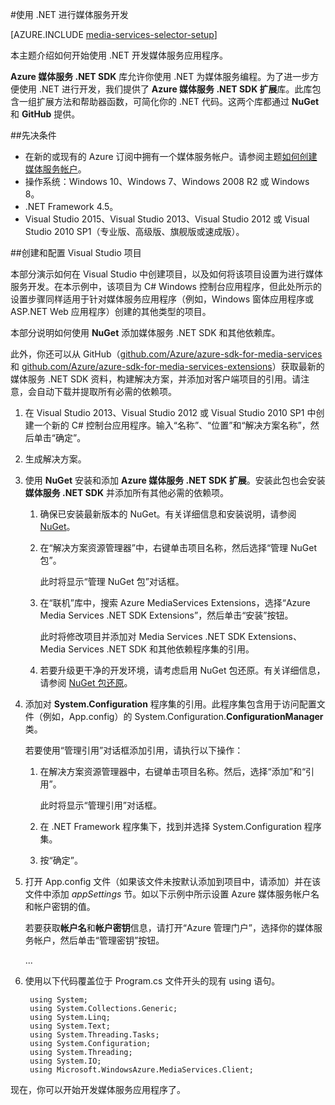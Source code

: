 <properties 
	pageTitle="如何设置计算机以使用 .NET 进行媒体服务开发" 
	description="了解使用 Media Services SDK for .NET 进行媒体服务开发所要满足的先决条件。此外，了解如何创建 Visual Studio 应用程序。" 
	services="media-services" 
	documentationCenter="" 
	authors="juliako" 
	manager="dwrede" 
	editor=""/>

<tags
	ms.service="media-services"
	ms.date="10/05/2015"
	wacn.date="11/12/2015"/>

#使用 .NET 进行媒体服务开发 

[AZURE.INCLUDE [media-services-selector-setup](../includes/media-services-selector-setup.md)]

本主题介绍如何开始使用 .NET 开发媒体服务应用程序。

**Azure 媒体服务 .NET SDK** 库允许你使用 .NET 为媒体服务编程。为了进一步方便使用 .NET 进行开发，我们提供了 **Azure 媒体服务 .NET SDK 扩展**库。此库包含一组扩展方法和帮助器函数，可简化你的 .NET 代码。这两个库都通过 **NuGet** 和 **GitHub** 提供。
 

##先决条件

-   在新的或现有的 Azure 订阅中拥有一个媒体服务帐户。请参阅主题[如何创建媒体服务帐户](/documentation/articles/media-services-create-account)。
-   操作系统：Windows 10、Windows 7、Windows 2008 R2 或 Windows 8。
-   .NET Framework 4.5。
-    Visual Studio 2015、Visual Studio 2013、Visual Studio 2012 或 Visual Studio 2010 SP1（专业版、高级版、旗舰版或速成版）。 
  

##创建和配置 Visual Studio 项目 

本部分演示如何在 Visual Studio 中创建项目，以及如何将该项目设置为进行媒体服务开发。在本示例中，该项目为 C# Windows 控制台应用程序，但此处所示的设置步骤同样适用于针对媒体服务应用程序（例如，Windows 窗体应用程序或 ASP.NET Web 应用程序）创建的其他类型的项目。

本部分说明如何使用 **NuGet** 添加媒体服务 .NET SDK 和其他依赖库。

此外，你还可以从 GitHub（[github.com/Azure/azure-sdk-for-media-services](https://github.com/Azure/azure-sdk-for-media-services) 和 [github.com/Azure/azure-sdk-for-media-services-extensions](https://github.com/Azure/azure-sdk-for-media-services-extensions)）获取最新的媒体服务 .NET SDK 资料，构建解决方案，并添加对客户端项目的引用。请注意，会自动下载并提取所有必需的依赖项。

1. 在 Visual Studio 2013、Visual Studio 2012 或 Visual Studio 2010 SP1 中创建一个新的 C# 控制台应用程序。输入“名称”、“位置”和“解决方案名称”，然后单击“确定”。 

2. 生成解决方案。

2. 使用 **NuGet** 安装和添加 **Azure 媒体服务 .NET SDK 扩展**。安装此包也会安装**媒体服务 .NET SDK** 并添加所有其他必需的依赖项。
	1. 确保已安装最新版本的 NuGet。有关详细信息和安装说明，请参阅 [NuGet](http://nuget.codeplex.com/)。
	
	2. 在“解决方案资源管理器”中，右键单击项目名称，然后选择“管理 NuGet 包”。
	
		此时将显示“管理 NuGet 包”对话框。

	3. 在“联机”库中，搜索 Azure MediaServices Extensions，选择“Azure Media Services .NET SDK Extensions”，然后单击“安装”按钮。
 
		此时将修改项目并添加对 Media Services .NET SDK Extensions、Media Services .NET SDK 和其他依赖程序集的引用。

	4. 若要升级更干净的开发环境，请考虑启用 NuGet 包还原。有关详细信息，请参阅 [NuGet 包还原](http://docs.nuget.org/consume/package-restore)。

3. 添加对 **System.Configuration** 程序集的引用。此程序集包含用于访问配置文件（例如，App.config）的 System.Configuration.**ConfigurationManager** 类。

	若要使用“管理引用”对话框添加引用，请执行以下操作：

	1. 在解决方案资源管理器中，右键单击项目名称。然后，选择“添加”和“引用”。

		此时将显示“管理引用”对话框。

	2. 在 .NET Framework 程序集下，找到并选择 System.Configuration 程序集。
	3. 按“确定”。


4. 打开 App.config 文件（如果该文件未按默认添加到项目中，请添加）并在该文件中添加 *appSettings* 节。如以下示例中所示设置 Azure 媒体服务帐户名和帐户密钥的值。
	
	若要获取**帐户名**和**帐户密钥**信息，请打开“Azure 管理门户”，选择你的媒体服务帐户，然后单击“管理密钥”按钮。


	<configuration>
	...
	  <appSettings>
	    <add key="MediaServicesAccountName" value="Media-Services-Account-Name" />
	    <add key="MediaServicesAccountKey" value="Media-Services-Account-Key" />
	  </appSettings>
	  
	</configuration>

5. 使用以下代码覆盖位于 Program.cs 文件开头的现有 using 语句。

		using System;
		using System.Collections.Generic;
		using System.Linq;
		using System.Text;
		using System.Threading.Tasks;
		using System.Configuration;
		using System.Threading;
		using System.IO;
		using Microsoft.WindowsAzure.MediaServices.Client;

现在，你可以开始开发媒体服务应用程序了。



<!---HONumber=79-->